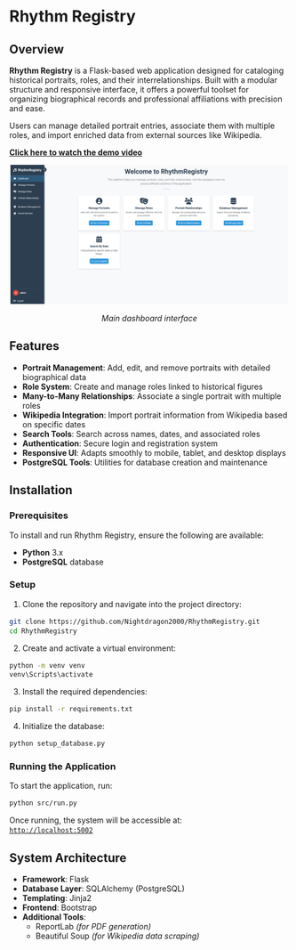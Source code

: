 # Rhythm Registry

## Overview

**Rhythm Registry** is a Flask-based web application designed for cataloging historical portraits, roles, and their interrelationships. Built with a modular structure and responsive interface, it offers a powerful toolset for organizing biographical records and professional affiliations with precision and ease.

Users can manage detailed portrait entries, associate them with multiple roles, and import enriched data from external sources like Wikipedia.

**[Click here to watch the demo video](https://example.com)**

<div align="center">
  <img src="images/dashboard.png" alt="Rhythm Registry Dashboard" height="250" />
</div>
<p align="center">
  <em>Main dashboard interface</em>
</p>

## Features
- **Portrait Management**: Add, edit, and remove portraits with detailed biographical data  
- **Role System**: Create and manage roles linked to historical figures  
- **Many-to-Many Relationships**: Associate a single portrait with multiple roles  
- **Wikipedia Integration**: Import portrait information from Wikipedia based on specific dates  
- **Search Tools**: Search across names, dates, and associated roles  
- **Authentication**: Secure login and registration system  
- **Responsive UI**: Adapts smoothly to mobile, tablet, and desktop displays  
- **PostgreSQL Tools**: Utilities for database creation and maintenance

## Installation

### Prerequisites

To install and run Rhythm Registry, ensure the following are available:

- **Python** 3.x  
- **PostgreSQL** database  

### Setup

1. Clone the repository and navigate into the project directory:
```bash
git clone https://github.com/Nightdragon2000/RhythmRegistry.git
cd RhythmRegistry
```

2. Create and activate a virtual environment:
```bash
python -m venv venv
venv\Scripts\activate
```
3. Install the required dependencies:
```bash
pip install -r requirements.txt
```

4. Initialize the database:
```bash
python setup_database.py
```

### Running the Application
To start the application, run:
```bash
python src/run.py
```

Once running, the system will be accessible at:  
[`http://localhost:5002`](http://localhost:5002)


## System Architecture
- **Framework**: Flask  
- **Database Layer**: SQLAlchemy (PostgreSQL)  
- **Templating**: Jinja2  
- **Frontend**: Bootstrap  
- **Additional Tools**:
  - ReportLab *(for PDF generation)*  
  - Beautiful Soup *(for Wikipedia data scraping)*
